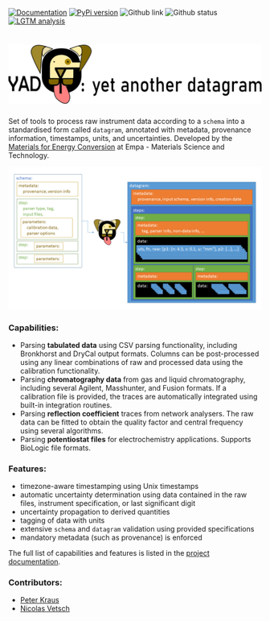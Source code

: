 [![Documentation](https://badgen.net/badge/docs/dgbowl.github.io/grey?icon=firefox)](https://dgbowl.github.io/yadg)
[![PyPi version](https://badgen.net/pypi/v/yadg/?icon=pypi)](https://pypi.org/project/yadg)
![Github link](https://badgen.net/github/tag/dgbowl/yadg/?icon=github)
![Github status](https://badgen.net/github/checks/dgbowl/yadg/?icon=github)
[![LGTM analysis](https://badgen.net/lgtm/grade/g/dgbowl/yadg/python/?logo=lgtm)](https://lgtm.com/projects/g/dgbowl/yadg/context:python)

# ![yet another datagram](./docs/source/images/yadg_banner.png)

Set of tools to process raw instrument data according to a `schema` into a standardised form called `datagram`, annotated with metadata, provenance information, timestamps, units, and uncertainties. Developed by the [Materials for Energy Conversion](https://www.empa.ch/web/s501) at Empa - Materials Science and Technology.

![schema to datagram with yadg](./docs/source/images/schema_yadg_datagram.png)

### Capabilities:
- Parsing **tabulated data** using CSV parsing functionality, including Bronkhorst and DryCal output formats. Columns can be post-processed using any linear combinations of raw and processed data using the calibration functionality.
- Parsing **chromatography data** from gas and liquid chromatography, including several Agilent, Masshunter, and Fusion formats. If a calibration file is provided, the traces are automatically integrated using built-in integration routines.
- Parsing **reflection coefficient** traces from network analysers. The raw data can be fitted to obtain the quality factor and central frequency using several algorithms.
- Parsing **potentiostat files** for electrochemistry applications. Supports BioLogic file formats.

### Features:
- timezone-aware timestamping using Unix timestamps
- automatic uncertainty determination using data contained in the raw files, instrument specification, or last significant digit
- uncertainty propagation to derived quantities
- tagging of data with units
- extensive `schema` and `datagram` validation using provided specifications
- mandatory metadata (such as provenance) is enforced

The full list of capabilities and features is listed in the [project documentation](http://dgbowl.github.io/yadg).

### Contributors:
- [Peter Kraus](http://github.com/PeterKraus)
- [Nicolas Vetsch](http://github.com/vetschn)
